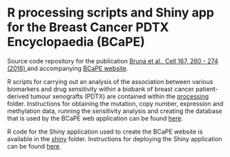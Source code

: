 R processing scripts and Shiny app for the Breast Cancer PDTX Encyclopaedia (BCaPE)
===================================================================================

Source code repository for the publication [Bruna et al., Cell 167, 260 - 274 (2016) ](http://www.cell.com/cell/abstract/S0092-8674(16)31138-2) and accompanying
[BCaPE website](http://caldaslab.cruk.cam.ac.uk/bcape).

R scripts for carrying out an analysis of the association between various
biomarkers and drug sensitivity within a biobank of breast cancer patient-derived
tumour xenografts (PDTX) are contained within the [processing](processing) folder.
Instructions for obtaining the mutation, copy number, expression and methylation
data, running the sensitivity analysis and creating the database that is used by
the BCaPE web application can be found [here](processing/README.md).

R code for the Shiny application used to create the BCaPE website is available
in the [shiny](shiny) folder. Instructions for deploying the Shiny application can be
found [here](shiny/README.md).
